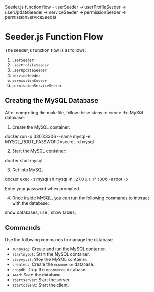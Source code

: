 Seeder.js function flow - userSeeder -> userProfileSeeder -> userUpdateSeeder -> serviceSeeder -> permissionSeeder -> permissionServiceSeeder

# Seeder.js Function Flow

The seeder.js function flow is as follows:

1. `userSeeder`
2. `userProfileSeeder`
3. `userUpdateSeeder`
4. `serviceSeeder`
5. `permissionSeeder`
6. `permissionServiceSeeder`

## Creating the MySQL Database

After completing the makefile, follow these steps to create the MySQL database:

1. Create the MySQL container:

docker run -p 3306:3306 --name mysql -e MYSQL_ROOT_PASSWORD=secret -d mysql


2. Start the MySQL container:

docker start mysql


3. Get into MySQL:

docker exec -it mysql sh
mysql -h 127.0.0.1 -P 3306 -u root -p


Enter your password when prompted.

4. Once inside MySQL, you can run the following commands to interact with the database:

show databases;
use <your database>;
show tables;

## Commands

Use the following commands to manage the database:

- `runmysql`: Create and run the MySQL container.
- `startmysql`: Start the MySQL container.
- `stopmysql`: Stop the MySQL container.
- `createdb`: Create the `ecommerce` database.
- `dropdb`: Drop the `ecommerce` database.
- `seed`: Seed the database.
- `startserver`: Start the server.
- `startclient`: Start the client.
